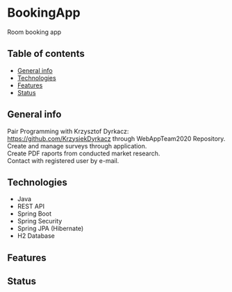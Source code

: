 # BookingApp
Room booking app

## Table of contents
* [General info](#general-info)
* [Technologies](#technologies)
* [Features](#features)
* [Status](#status)

## General info
Pair Programming with Krzysztof Dyrkacz: https://github.com/KrzysiekDyrkacz through WebAppTeam2020 Repository. </br>
Create and manage surveys through application. </br>
Create PDF raports from conducted market research. </br>
Contact with registered user by e-mail.

## Technologies
* Java
* REST API
* Spring Boot
* Spring Security
* Spring JPA (Hibernate)
* H2 Database

## Features

## Status

